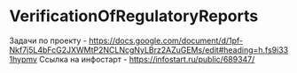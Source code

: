 # VerificationOfRegulatoryReports

Задачи по проекту - https://docs.google.com/document/d/1pf-Nkf7j5L4bFcG2JXWMtP2NCLNcgNyLBrz2AZuGEMs/edit#heading=h.fs9i331hypmv
Ссылка на инфостарт - https://infostart.ru/public/689347/
